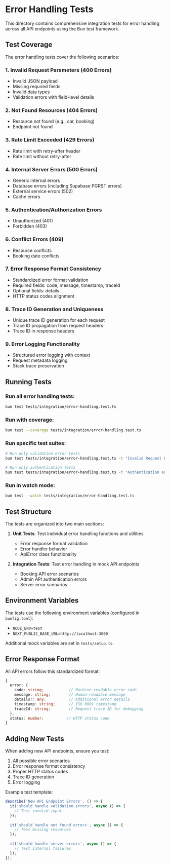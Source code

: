 # Error Handling Tests

This directory contains comprehensive integration tests for error handling across all API endpoints using the Bun test framework.

## Test Coverage

The error handling tests cover the following scenarios:

### 1. Invalid Request Parameters (400 Errors)
- Invalid JSON payload
- Missing required fields
- Invalid data types
- Validation errors with field-level details

### 2. Not Found Resources (404 Errors)
- Resource not found (e.g., car, booking)
- Endpoint not found

### 3. Rate Limit Exceeded (429 Errors)
- Rate limit with retry-after header
- Rate limit without retry-after

### 4. Internal Server Errors (500 Errors)
- Generic internal errors
- Database errors (including Supabase PGRST errors)
- External service errors (502)
- Cache errors

### 5. Authentication/Authorization Errors
- Unauthorized (401)
- Forbidden (403)

### 6. Conflict Errors (409)
- Resource conflicts
- Booking date conflicts

### 7. Error Response Format Consistency
- Standardized error format validation
- Required fields: code, message, timestamp, traceId
- Optional fields: details
- HTTP status codes alignment

### 8. Trace ID Generation and Uniqueness
- Unique trace ID generation for each request
- Trace ID propagation from request headers
- Trace ID in response headers

### 9. Error Logging Functionality
- Structured error logging with context
- Request metadata logging
- Stack trace preservation

## Running Tests

### Run all error handling tests:
```bash
bun test tests/integration/error-handling.test.ts
```

### Run with coverage:
```bash
bun test --coverage tests/integration/error-handling.test.ts
```

### Run specific test suites:
```bash
# Run only validation error tests
bun test tests/integration/error-handling.test.ts -t "Invalid Request Parameters"

# Run only authentication tests
bun test tests/integration/error-handling.test.ts -t "Authentication and Authorization"
```

### Run in watch mode:
```bash
bun test --watch tests/integration/error-handling.test.ts
```

## Test Structure

The tests are organized into two main sections:

1. **Unit Tests**: Test individual error handling functions and utilities
   - Error response format validation
   - Error handler behavior
   - ApiError class functionality

2. **Integration Tests**: Test error handling in mock API endpoints
   - Booking API error scenarios
   - Admin API authentication errors
   - Server error scenarios

## Environment Variables

The tests use the following environment variables (configured in `bunfig.toml`):
- `NODE_ENV=test`
- `NEXT_PUBLIC_BASE_URL=http://localhost:3000`

Additional mock variables are set in `tests/setup.ts`.

## Error Response Format

All API errors follow this standardized format:

```typescript
{
  error: {
    code: string;           // Machine-readable error code
    message: string;        // Human-readable message
    details?: any;          // Additional error details
    timestamp: string;      // ISO 8601 timestamp
    traceId: string;        // Request trace ID for debugging
  },
  status: number;          // HTTP status code
}
```

## Adding New Tests

When adding new API endpoints, ensure you test:
1. All possible error scenarios
2. Error response format consistency
3. Proper HTTP status codes
4. Trace ID generation
5. Error logging

Example test template:
```typescript
describe('New API Endpoint Errors', () => {
  it('should handle validation errors', async () => {
    // Test invalid input
  });
  
  it('should handle not found errors', async () => {
    // Test missing resources
  });
  
  it('should handle server errors', async () => {
    // Test internal failures
  });
});
```